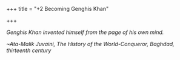 +++
title = "+2 Becoming Genghis Khan"

+++

*Genghis Khan invented himself from the page of his own mind.*

*~Ata-Malik Juvaini, The History of the World-Conqueror, Baghdad, thirteenth century*




